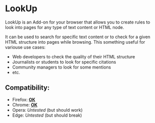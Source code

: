 LookUp
===============================================================================

LookUp is an Add-on for your browser that allows you to create rules to
look into pages for any type of text content or HTML node.

It can be used to search for specific text content or to check for a given
HTML structure into pages while browsing. This something useful for variouse
use cases:

  - Web developers to check the quality of their HTML structure
  - Journalists or students to look for specific citations
  - Community managers to look for some mentions
  - etc.


Compatibility:
-------------------------------------------------------------------------------

- Firefox: **[OK](https://addons.mozilla.org/fr/firefox/addon/look-in-page/)**
- Chrome: **[OK](https://chrome.google.com/webstore/detail/lookup/pmjnimakanocgkjigecapdmnmfiblflg)**
- Opera: _Untested_ (but should work)
- Edge: _Untested_ (but should break)
